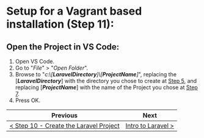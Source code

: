 # Setup for a Vagrant based installation (Step 11):

## Open the Project in VS Code:

  1. Open VS Code.
  2. Go to &quot;_File_&quot; > &quot;_Open Folder_&quot;.
  3. Browse to &quot;_c:\\[**LaravelDirectory**]\\[**ProjectName**]_&quot;, replacing the [**_LaravelDirectory_**] with the directory you chose to create at [Step 5](vagrant-5.md), and replacing [**_ProjectName_**] with the name of the Project you chose at [Step 7](vagrant-7.md).
  4. Press OK.

| Previous | Next |
| -------- | ---- |
| [< Step 10 - Create the Laravel Project](vagrant-10.md) | [Intro to Laravel >](/Laravel/laravel-1.md) |